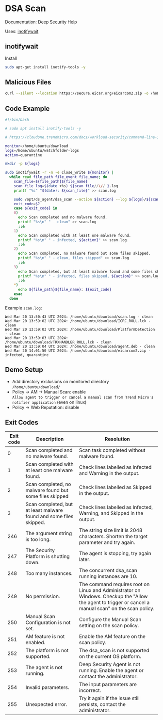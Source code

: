 # DSA Scan

Documentation: [Deep Security Help](https://cloudone.trendmicro.com/docs/workload-security/command-line-interface/#dsa_scan)

Uses: [inotifywait](https://linux.die.net/man/1/inotifywait)

## inotifywait

Install

```sh
sudo apt-get install inotify-tools -y
```

## Malicious Files

```sh
curl --silent --location https://secure.eicar.org/eicarcom2.zip -o /home/ubuntu/download/eicarcom2.zip
```

## Code Example

```sh
#!/bin/bash

# sudo apt install inotify-tools -y

# https://cloudone.trendmicro.com/docs/workload-security/command-line-interface/#dsa_scan

monitor=/home/ubuntu/download
logs=/home/ubuntu/watchfolder-logs
action=quarantine

mkdir -p ${logs}

sudo inotifywait -r -m -e close_write ${monitor} |
  while read file_path file_event file_name; do
    scan_file=${file_path}${file_name}
    scan_file_log=$(date +%s)_${scan_file//\//_}.log
    printf "%s" "$(date): ${scan_file}" >> scan.log

    sudo /opt/ds_agent/dsa_scan --action ${action} --log ${logs}/${scan_file_log} --target ${file_path}${file_name}
    exit_code=$?
    case ${exit_code} in
    0)
      echo Scan completed and no malware found.
      printf "%s\n" " - clean" >> scan.log
      ;;&
    1)
      echo Scan completed with at least one malware found.
      printf "%s\n" " - infected, ${action}" >> scan.log
      ;;&
    2)
      echo Scan completed, no malware found but some files skipped.
      printf "%s\n" " - clean, files skipped" >> scan.log
      ;;&
    3)
      echo Scan completed, but at least malware found and some files skipped.
      printf "%s\n" " - infected, files skipped, ${action}" >> scan.log
      ;;&
    *)
      echo ${file_path}${file_name}: ${exit_code}
    esac
  done
```

Example `scan.log`:

```
Wed Mar 20 13:50:43 UTC 2024: /home/ubuntu/download/scan.log - clean
Wed Mar 20 13:59:02 UTC 2024: /home/ubuntu/download/ICRC_ROLL.lck - clean
Wed Mar 20 13:59:03 UTC 2024: /home/ubuntu/download/PlatformDetection - clean
Wed Mar 20 13:59:03 UTC 2024: /home/ubuntu/download/TRXHANDLER_ROLL.lck - clean
Wed Mar 20 13:59:04 UTC 2024: /home/ubuntu/download/agent.deb - clean
Wed Mar 20 14:01:50 UTC 2024: /home/ubuntu/download/eicarcom2.zip - infected, quarantine
```

## Demo Setup

- Add directory exclusions on monitored directory<br>`/home/ubuntu/download/`
- Policy -> AM -> Manual Scan:
  enable <br>`Allow agent to trigger or cancel a manual scan from Trend Micro's notifier application` (even on linux)
- Policy -> Web Reputation: disable

## Exit Codes

Exit code | Description | Resolution
--------- | ----------- | ----------
0 | Scan completed and no malware found. | Scan task completed without malware found.
1 | Scan completed with at least one malware found. | Check lines labelled as Infected and Warning in the output.
2 | Scan completed, no malware found but some files skipped | Check lines labelled as Skipped in the output.
3 | Scan completed, but at least malware found and some files skipped. | Check lines labelled as Infected, Warning, and Skipped in the output.
246 | The argument string is too long. | The string size limit is 2048 characters. Shorten the target parameter and try again.
247 | The Security Platform is shutting down. | The agent is stopping, try again later.
248 | Too many instances. | The concurrent dsa_scan running instances are 10.
249 | No permission. | The command requires root on Linux and Administrator on Windows. Checkup the "Allow the agent to trigger or cancel a manual scan" on the scan policy.
250 | Manual Scan Configuration is not set. | Configure the Manual Scan setting on the scan policy.
251 | AM feature is not enabled. | Enable the AM feature on the scan policy.
252 | The platform is not supported. | The dsa_scan is not supported on the current OS platform.
253 | The agent is not running. | Deep Security Agent is not running. Enable the agent or contact the administrator.
254 | Invalid parameters. | The input parameters are incorrect.
255 | Unexpected error. | Try it again if the issue still persists, contact the administrator.